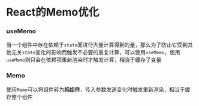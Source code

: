 # React的Memo优化

### useMemo

当一个组件中存在依赖于`state`而进行大量计算得到的量，那么为了防止它受到其他无关`state`变化的影响而触发不必要的重复计算，可以使用`useMemo`，使用`useMemo`则只会在依赖项重新渲染时才触发计算，相当于缓存了变量

### Memo

使用`Memo`可以将组件转为**纯组件**，传入参数发送变化时触发重新渲染，相当于缓存整个组件


